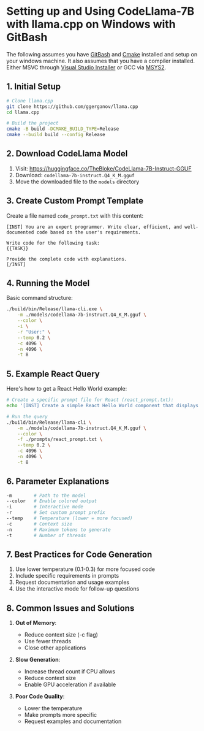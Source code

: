 # Setting up and Using CodeLlama-7B with llama.cpp on Windows with GitBash

The following assumes you have [GitBash](https://git-scm.com/downloads) and [Cmake](https://cmake.org/download/) installed and setup on your windows machine.
It also assumes that you have a compiler installed. Either MSVC through [Visual Studio Installer](https://www.youtube.com/watch?v=yBvxsw6OOw4) or GCC via [MSYS2](https://www.msys2.org/).

## 1. Initial Setup

```bash
# Clone llama.cpp
git clone https://github.com/ggerganov/llama.cpp
cd llama.cpp

# Build the project
cmake -B build -DCMAKE_BUILD_TYPE=Release
cmake --build build --config Release

```

## 2. Download CodeLlama Model

1. Visit: https://huggingface.co/TheBloke/CodeLlama-7B-Instruct-GGUF
2. Download: `codellama-7b-instruct.Q4_K_M.gguf`
3. Move the downloaded file to the `models` directory

## 3. Create Custom Prompt Template

Create a file named `code_prompt.txt` with this content:
```text
[INST] You are an expert programmer. Write clear, efficient, and well-documented code based on the user's requirements.

Write code for the following task:
{{TASK}}

Provide the complete code with explanations.
[/INST]
```

## 4. Running the Model

Basic command structure:
```bash
./build/bin/Release/llama-cli.exe \
    -m ./models/codellama-7b-instruct.Q4_K_M.gguf \
    --color \
    -i \
    -r "User:" \
    --temp 0.2 \
    -c 4096 \
    -n 4096 \
    -t 8
```

## 5. Example React Query

Here's how to get a React Hello World example:

```bash
# Create a specific prompt file for React (react_prompt.txt):
echo '[INST] Create a simple React Hello World component that displays "Hello, World!" in blue color. Include proper imports and show how to use the component. [/INST]' > ./prompts/react_prompt.txt

# Run the query
./build/bin/Release/llama-cli \
    -m ./models/codellama-7b-instruct.Q4_K_M.gguf \
    --color \
    -f ./prompts/react_prompt.txt \
    --temp 0.2 \
    -c 4096 \
    -n 4096 \
    -t 8
```

## 6. Parameter Explanations

```bash
-m        # Path to the model
--color   # Enable colored output
-i        # Interactive mode
-r        # Set custom prompt prefix
--temp    # Temperature (lower = more focused)
-c        # Context size
-n        # Maximum tokens to generate
-t        # Number of threads
```

## 7. Best Practices for Code Generation

1. Use lower temperature (0.1-0.3) for more focused code
2. Include specific requirements in prompts
3. Request documentation and usage examples
4. Use the interactive mode for follow-up questions

## 8. Common Issues and Solutions

1. **Out of Memory**:
   - Reduce context size (-c flag)
   - Use fewer threads
   - Close other applications

2. **Slow Generation**:
   - Increase thread count if CPU allows
   - Reduce context size
   - Enable GPU acceleration if available

3. **Poor Code Quality**:
   - Lower the temperature
   - Make prompts more specific
   - Request examples and documentation

